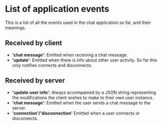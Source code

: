 # List of application events

This is a list of all the events used in the chat application so far,
and their meanings.

## Received by client
- **'chat message'**: Emitted when receiving a chat message.
- **'update'**: Emitted when there is info about other user activity. So far this only notifies connects and disconnects.

## Received by server
- **'update user info'**: Always accompanied by a JSON string representing the modifications the client wishes to make to their own user instance.
- **'chat message'**: Emitted when the user sends a chat message to the server.
- **'connection'/'disconnection'** Emitted when a user connects or disconnects.
